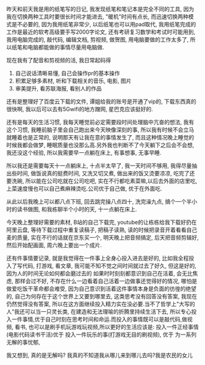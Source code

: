 昨天和前天我是用的纸笔写的日记, 我发现纸笔和笔记本是完全不同的工具, 因为我在切换两种工具时要很长时间才能进去, "暖机"时间有点长, 而迅速切换两种模式是不必要的, 因为我用纸笔非常少, 以后纸笔也可以用pad取代, 我用纸笔完成的工作是最近的软考高级要手写2000字论文, 还有考研复习数学和考试时可能用到, 我用电脑完成的, 敲代码, 编辑文档, 剪视频, 做贺图, 用电脑要做的工作太多了, 所以纸笔和电脑都能做的事情尽量用电脑做.

现在我有了配音和剪视频的活, 我日常起码得
1. 自己说话清晰易懂, 自己会操作pr的基本操作
2. 积累足够多素材, 听和下载相关的音乐, 电影, 图片
3. 审美提升, 看苏联海报, 看别人的作品

还有是整理好了百度云下载的文件, 谭姐给我的账号是开通了vip的, 下载东西真的很快啊, 我以后可以去有5Gwifi的地方蹭网, 星巴克应该挺好的.

还有是每天的生活习惯, 我每天睡觉前必定需要段时间处理脑中亢奋的想法, 我有这个习惯, 我睡前脑子里会自己跑出来今天映像深刻的事, 所以我有时候不会立马就睡着也是正常的, 说明那天有让我在意的事情发生了, 而且这种情况晚上睡觉的时候我都会做梦, 睡眠质量也没那么高.另外我也判断不了今天躺下之后会不会想, 我还没这个经验, 所以我需要早一点躺在床上, 有事想事, 无事早睡.

所以我还是需要每天十一点躺床上, 十点半太早了, 我一天时间不够用, 我得尽量抽出些时间, 做饭说真的挺费时间, 又洗又切又煮, 做出来的饭又烫要凉凉, 吃完了还要洗碗, 所以能在公司吃就在公司吃吧, 实在不行都吃素菜嘛,以后去外面的店里吃, 上菜速度慢也可以自己煮麻辣烫吃.公司优于自己做, 优于在外面吃.

从此以后我晚上可以都八点下班, 回去跳完操八点四十, 洗完澡九点, 搞个一个半小时的读书做图, 和我栋聊半个小时的天, 十一点躺在床上.

今天晚上整理好需要的素材, B站的自己下载完, youtube的让栋栋给我下载好扔在阿里云盘, 等待下载过程中重复读稿子, 把稿子读熟, 读的时候把录音开着看看自己麦的质量, 实在不行的话就在京东买一个, 明天晚上把音频搞定, 后天把音频剪辑好, 然后开始配画面, 周六晚上要出一个成片.

还有件事情要记录, 就是我觉得在一件事上全身心投入进去是好的, 比如我全程投入了写代码, 打游戏, 看文章, 我可能不知不觉之间时间就过去了好久, 但这是好的, 因为人的时间无论如何都会磨过去的 如果时时刻刻都意识到自己在活着, 会无比焦虑, 那样会过不好, 不存在什么一边看着自己活着一边做事还觉得好的情况, 哪怕是做爱吃饭干革命都会难受, 因为自己意识到活着这件事情本身是负面的彷徨的绝望的, 自己为何存在于这个世界上又要到哪里去, 这类思考没有回答没有答案, 我现在仍然觉得没有答案, 所以在这方面继续投入精力实在没必要.当不了哲学上"大写的人"我还可以当一只灵长类, 在建造和无法理喻的折腾里持续生活下去,
所以专心投入一件事情,优于自己时刻在思考时间和命运.而投入的事情既可以是敲代码,做视频, 看书, 也可以是刷手机玩游戏玩视频,所以更好的生活应该是: 投入一件正经事情(电影代码读书干活)优于 投入一件玩乐的事(打游戏无目的刷视频), 优于 为一系列无解的事忧郁, 

我又想到, 真的是无解吗? 我真的不知道我从哪儿来到哪儿去吗?我是农民的女儿